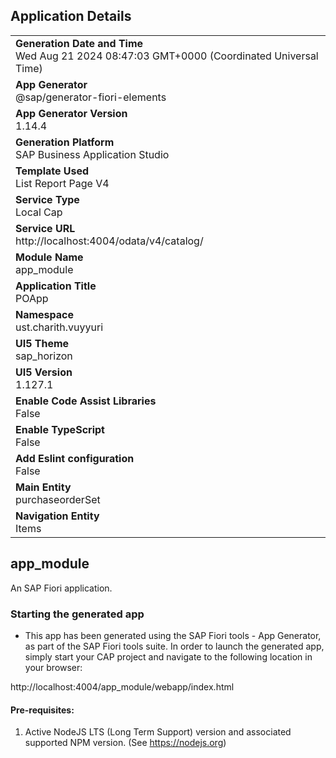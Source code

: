 ## Application Details
|               |
| ------------- |
|**Generation Date and Time**<br>Wed Aug 21 2024 08:47:03 GMT+0000 (Coordinated Universal Time)|
|**App Generator**<br>@sap/generator-fiori-elements|
|**App Generator Version**<br>1.14.4|
|**Generation Platform**<br>SAP Business Application Studio|
|**Template Used**<br>List Report Page V4|
|**Service Type**<br>Local Cap|
|**Service URL**<br>http://localhost:4004/odata/v4/catalog/|
|**Module Name**<br>app_module|
|**Application Title**<br>POApp|
|**Namespace**<br>ust.charith.vuyyuri|
|**UI5 Theme**<br>sap_horizon|
|**UI5 Version**<br>1.127.1|
|**Enable Code Assist Libraries**<br>False|
|**Enable TypeScript**<br>False|
|**Add Eslint configuration**<br>False|
|**Main Entity**<br>purchaseorderSet|
|**Navigation Entity**<br>Items|

## app_module

An SAP Fiori application.

### Starting the generated app

-   This app has been generated using the SAP Fiori tools - App Generator, as part of the SAP Fiori tools suite.  In order to launch the generated app, simply start your CAP project and navigate to the following location in your browser:

http://localhost:4004/app_module/webapp/index.html

#### Pre-requisites:

1. Active NodeJS LTS (Long Term Support) version and associated supported NPM version.  (See https://nodejs.org)


